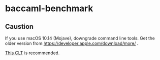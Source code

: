 # baccaml-benchmark

## Caustion

If you use macOS 10.14 (Mojave), downgrade command line tools.
Get the older version from https://developer.apple.com/download/more/ .

[This CLT](https://download.developer.apple.com/Developer_Tools/Command_Line_Tools_macOS_10.13_for_Xcode_9.4.1/Command_Line_Tools_macOS_10.13_for_Xcode_9.4.1.dmg) is recommended.
